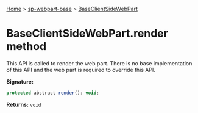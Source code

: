 <!-- docId=sp-webpart-base.baseclientsidewebpart.render -->

[Home](./index.md) &gt; [sp-webpart-base](./sp-webpart-base.md) &gt; [BaseClientSideWebPart](./sp-webpart-base.baseclientsidewebpart.md)

# BaseClientSideWebPart.render method

This API is called to render the web part. There is no base implementation of this API and the web part is required to override this API.

**Signature:**
```javascript
protected abstract render(): void;
```
**Returns:** `void`

